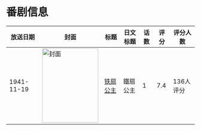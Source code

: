# 番剧信息

|放送日期|封面|标题|日文标题|话数|评分|评分人数|
|---|---|---|---|---|---|---|
|1941-11-19|<img src="//lain.bgm.tv/pic/cover/c/dc/a3/23573_7uhoC.jpg" alt="封面" style="width:150px;height:200px;object-fit:cover;">|[铁扇公主](https://bangumi.tv/subject/23573)|鐵扇公主|1|7.4|136人评分|
